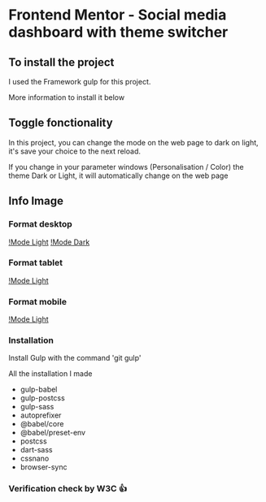 # Frontend Mentor - Social media dashboard with theme switcher

## To install the project

I used the Framework gulp for this project.

More information to install it below

## Toggle fonctionality

In this project, you can change the mode on the web page to dark on light, it's save your choice to the next reload.

If you change in your parameter windows (Personalisation / Color) the theme Dark or Light, it will automatically change on the web page

## Info Image

### Format desktop

[!Mode Light](images/Macbook%20Pro-1715067535510.jpg)
[!Mode Dark](images/Macbook%20Pro-1715067558048.jpg)

### Format tablet

[!Mode Light](images/Galaxy%20Tab%20S4-1715067529951.jpg)

### Format mobile

[!Mode Light](images/iPhone%2012%20Pro-1715067533784.jpeg)

### Installation

Install Gulp with the command 'git gulp'

All the installation I made

- gulp-babel
- gulp-postcss
- gulp-sass
- autoprefixer
- @babel/core
- @babel/preset-env
- postcss
- dart-sass
- cssnano
- browser-sync

### Verification check by W3C 👍
